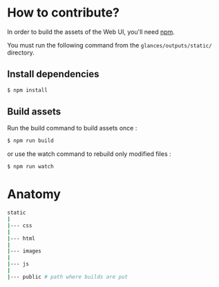 # How to contribute?

In order to build the assets of the Web UI, you'll need [npm](https://docs.npmjs.com/getting-started/what-is-npm).

You must run the following command from the `glances/outputs/static/` directory.

## Install dependencies

```bash
$ npm install
```

## Build assets

Run the build command to build assets once :

```bash
$ npm run build
```

or use the watch command to rebuild only modified files :

```bash
$ npm run watch
```

# Anatomy

```bash
static
|
|--- css
|
|--- html
|
|--- images
|
|--- js
|
|--- public # path where builds are put
```
